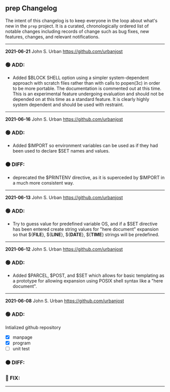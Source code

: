 ## prep Changelog

The intent of this changelog is to keep everyone in the loop about
what's new in the `prep` project. It is a curated, chronologically ordered
list of notable changes including records of change such as bug fixes,
new features, changes, and relevant notifications.

---
**2021-06-21**  John S. Urban <https://github.com/urbanjost>

### :green_circle: ADD:

  + Added $BLOCK SHELL option using a simpler system-dependent approach
    with scratch files rather than with calls to popen(3c) in order to be
    more portable. The documentation is commented out at this time. This
    is an experimental feature undergoing evaluation and should not be
    depended on at this time as a standard feature. It is clearly highly
    system dependent and should be used with restraint.

---
**2021-06-16**  John S. Urban <https://github.com/urbanjost>

### :green_circle: ADD:

  + Added $IMPORT so environment variables can be used as if they had been
    used to declare $SET names and values.                                

### :orange_circle: DIFF:
  + deprecated the $PRINTENV directive, as it is superceded by $IMPORT in
    a much more consistent way.
---
**2021-06-13**  John S. Urban <https://github.com/urbanjost>

### :green_circle: ADD:

  + Try to guess value for predefined variable OS, and if a $SET directive
    has been entered create string values for "here document" expansion so
    that ${__FILE__}, ${__LINE__}, ${__DATE__}, ${__TIME__} strings will
    be predefined.
---
**2021-06-12**  John S. Urban <https://github.com/urbanjost>

### :green_circle: ADD:

  + Added $PARCEL, $POST, and $SET which allows for basic templating
    as a prototype for allowing expansion using POSIX shell syntax
    like a "here document".
---
**2021-06-08**  John S. Urban <https://github.com/urbanjost>

### :green_circle: ADD:

Intialized github repository

   - [x] manpage
   - [x] program
   - [ ] unit test
### :orange_circle: DIFF:
### :red_circle: FIX:
---

<!--
-->

